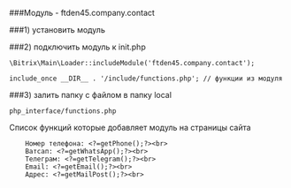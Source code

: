 ###Модуль - ftden45.company.contact

###1) установить модуль

###2) подключить модуль к init.php
```phpt
\Bitrix\Main\Loader::includeModule('ftden45.company.contact');

include_once __DIR__ . '/include/functions.php'; // функции из модуля

```

###3) залить папку с файлом в папку local
```text
php_interface/functions.php

```

Список функций которые добавляет модуль на страницы сайта

```text
    Номер телефона: <?=getPhone();?><br>
    Ватсап: <?=getWhatsApp();?><br>
    Телеграм: <?=getTelegram();?><br>
    Email: <?=getEmail();?><br>
    Адрес: <?=getMailPost();?><br>
```